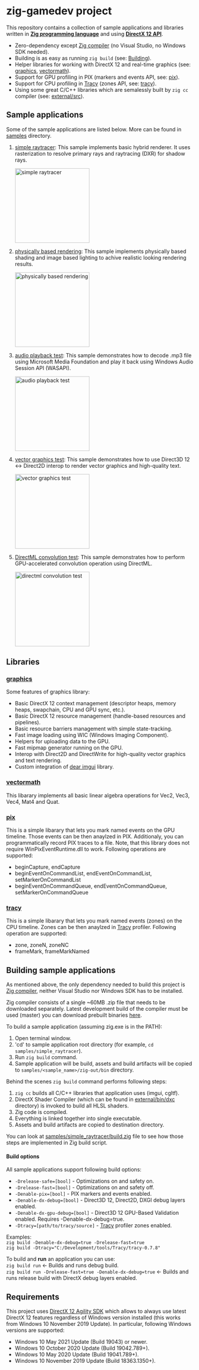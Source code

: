 # zig-gamedev project

This repository contains a collection of sample applications and libraries written in **[Zig programming language](https://ziglang.org/)** and using **[DirectX 12 API](https://docs.microsoft.com/en-us/windows/win32/direct3d12/what-is-directx-12-)**.

* Zero-dependency except [Zig compiler](https://ziglang.org/download/) (no Visual Studio, no Windows SDK needed).
* Building is as easy as running `zig build` (see: [Building](#building-sample-applications)).
* Helper libraries for working with DirectX 12 and real-time graphics (see: [graphics](#graphics), [vectormath](#vectormath)).
* Support for GPU profiling in PIX (markers and events API, see: [pix](#pix)).
* Support for CPU profiling in [Tracy](https://github.com/wolfpld/tracy) (zones API, see: [tracy](#tracy)).
* Using some great C/C++ libraries which are semalessly built by `zig cc` compiler (see: [external/src](external/src)).

## Sample applications

Some of the sample applications are listed below. More can be found in [samples](samples/) directory.

1. [simple raytracer](samples/simple_raytracer): This sample implements basic hybrid renderer. It uses rasterization to resolve primary rays and raytracing (DXR) for shadow rays.

    <img src="samples/simple_raytracer/screenshot.png" alt="simple raytracer" height="200">

1. [physically based rendering](samples/physically_based_rendering): This sample implements physically based shading and image based lighting to achive realistic looking rendering results.

    <img src="samples/physically_based_rendering/screenshot.png" alt="physically based rendering" height="200">

1. [audio playback test](samples/audio_playback_test): This sample demonstrates how to decode .mp3 file using Microsoft Media Foundation and play it back using Windows Audio Session API (WASAPI).

    <img src="samples/audio_playback_test/screenshot.png" alt="audio playback test" height="200">

1. [vector graphics test](samples/vector_graphics_test): This sample demonstrates how to use Direct3D 12 <-> Direct2D interop to render vector graphics and high-quality text.

    <img src="samples/vector_graphics_test/screenshot.png" alt="vector graphics test" height="200">

1. [DirectML convolution test](samples/directml_convolution_test): This sample demonstrates how to perform GPU-accelerated convolution operation using DirectML.

    <img src="samples/directml_convolution_test/screenshot.png" alt="directml convolution test" height="200">

## Libraries

### [graphics](libs/common/graphics.zig)

Some features of graphics library:

* Basic DirectX 12 context management (descriptor heaps, memory heaps, swapchain, CPU and GPU sync, etc.).
* Basic DirectX 12 resource management (handle-based resources and pipelines).
* Basic resource barriers management with simple state-tracking.
* Fast image loading using WIC (Windows Imaging Component).
* Helpers for uploading data to the GPU.
* Fast mipmap generator running on the GPU.
* Interop with Direct2D and DirectWrite for high-quality vector graphics and text rendering.
* Custom integration of [dear imgui](https://github.com/ocornut/imgui) library.

### [vectormath](libs/common/vectormath.zig)

This libarary implements all basic linear algebra operations for Vec2, Vec3, Vec4, Mat4 and Quat.

### [pix](libs/common/pix3.zig)

This is a simple libarary that lets you mark named events on the GPU timeline. Those events can be then anaylzed in PIX. Additionaly, you can programmatically record PIX traces to a file. Note, that this library does not require WinPixEventRuntime.dll to work. Following operations are supported:

* beginCapture, endCapture
* beginEventOnCommandList, endEventOnCommandList, setMarkerOnCommandList
* beginEventOnCommandQueue, endEventOnCommandQueue, setMarkerOnCommandQueue

### [tracy](libs/common/tracy.zig)

This is a simple libarary that lets you mark named events (zones) on the CPU timeline. Zones can be then anaylzed in [Tracy](https://github.com/wolfpld/tracy) profiler. Following operation are supported:

* zone, zoneN, zoneNC
* frameMark, frameMarkNamed

## Building sample applications

As mentioned above, the only dependency needed to build this project is [Zig compiler](https://ziglang.org/download/), neither Visual Studio nor Windows SDK has to be installed.

Zig compiler consists of a single ~60MB .zip file that needs to be downloaded separately. Latest development build of the compiler must be used (master) you can download prebuilt binaries [here](https://ziglang.org/download/).

To build a sample application (assuming zig.exe is in the PATH):

1. Open terminal window.
1. 'cd' to sample application root directory (for example, `cd samples/simple_raytracer`).
1. Run `zig build` command.
1. Sample application will be build, assets and build artifacts will be copied to `samples/<sample_name>/zig-out/bin` directory.

Behind the scenes `zig build` command performs following steps:

1. `zig cc` builds all C/C++ libraries that application uses (imgui, cgltf).
1. DirectX Shader Compiler (which can be found in [external/bin/dxc](external/bin/dxc) directory) is invoked to build all HLSL shaders.
1. Zig code is compiled.
1. Everything is linked together into single executable.
1. Assets and build artifacts are copied to destination directory.

You can look at [samples/simple_raytracer/build.zig](samples/simple_raytracer/build.zig) file to see how those steps are implemented in Zig build script.

#### Build options

All sample applications support following build options:

* `-Drelease-safe=[bool]` - Optimizations on and safety on.
* `-Drelease-fast=[bool]` - Optimizations on and safety off.
* `-Denable-pix=[bool]` - PIX markers and events enabled.
* `-Denable-dx-debug=[bool]` - Direct3D 12, Direct2D, DXGI debug layers enabled.
* `-Denable-dx-gpu-debug=[bool]` - Direct3D 12 GPU-Based Validation enabled. Requires -Denable-dx-debug=true.
* `-Dtracy=[path/to/tracy/source]` - [Tracy](https://github.com/wolfpld/tracy) profiler zones enabled.

Examples:<br/>
`zig build -Denable-dx-debug=true -Drelease-fast=true`<br/>
`zig build -Dtracy="C:/Development/tools/Tracy/tracy-0.7.8"`<br/>

To build and **run** an application you can use:<br/>
`zig build run` <- Builds and runs debug build.<br/>
`zig build run -Drelease-fast=true -Denable-dx-debug=true` <- Builds and runs release build with DirectX debug layers enabled.<br/>

## Requirements

This project uses [DirectX 12 Agility SDK](https://devblogs.microsoft.com/directx/gettingstarted-dx12agility/) which allows to always use latest DirectX 12 features regardless of Windows version installed (this works from Windows 10 November 2019 Update). In particular, following Windows versions are supported:

* Windows 10 May 2021 Update (Build 19043) or newer.
* Windows 10 October 2020 Update (Build 19042.789+).
* Windows 10 May 2020 Update (Build 19041.789+).
* Windows 10 November 2019 Update (Build 18363.1350+).
